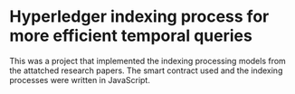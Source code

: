 # Hyperledger indexing process for more efficient temporal queries


This was a project that implemented the indexing processing models from the attatched research papers. The smart contract used and the indexing processes were written 
in JavaScript. 
